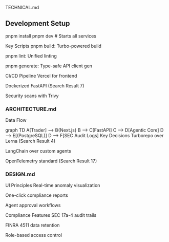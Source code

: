 TECHNICAL.md

## Development Setup

pnpm install
pnpm dev # Starts all services

Key Scripts
pnpm build: Turbo-powered build

pnpm lint: Unified linting

pnpm generate: Type-safe API client gen

CI/CD Pipeline
Vercel for frontend

Dockerized FastAPI (Search Result 7)

Security scans with Trivy

### ARCHITECTURE.md

Data Flow

graph TD
A[Trader] --> B{Next.js}
B --> C[FastAPI]
C --> D[Agentic Core]
D --> E[(PostgreSQL)]
D --> F[SEC Audit Logs]
Key Decisions
Turborepo over Lerna (Search Result 4)

LangChain over custom agents

OpenTelemetry standard (Search Result 17)

### DESIGN.md

UI Principles
Real-time anomaly visualization

One-click compliance reports

Agent approval workflows

Compliance Features
SEC 17a-4 audit trails

FINRA 4511 data retention

Role-based access control
